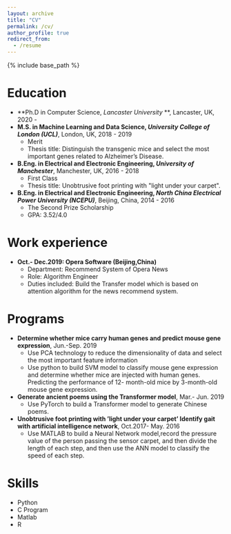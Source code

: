 ```yaml
---
layout: archive
title: "CV"
permalink: /cv/
author_profile: true
redirect_from:
  - /resume
---
```


{% include base_path %}

Education
======
* **Ph.D in Computer Science, *Lancaster University* **, Lancaster, UK, 2020 -
* **M.S. in Machine Learning and Data Science, *University College of London (UCL)***, London, UK, 2018 - 2019
  * Merit
  * Thesis title: Distinguish the transgenic mice and select the most important genes related to Alzheimer’s Disease.
* **B.Eng. in Electrical and Electronic Engineering, *University of Manchester***, Manchester, UK, 2016 - 2018
  * First Class
  * Thesis title: Unobtrusive foot printing with "light under your carpet".
* **B.Eng. in Electrical and Electronic Engineering, *North China Electrical Power University (NCEPU)***, Beijing, China, 2014 - 2016
  * The Second Prize Scholarship
  * GPA: 3.52/4.0




Work experience
======
* **Oct.- Dec.2019: Opera Software (Beijing,China)**
  * Department: Recommend System of Opera News 
  * Role: Algorithm Engineer
  * Duties included: Build the Transfer model which is based on attention algorithm for the news recommend system.
 
Programs
======
* **Determine whether mice carry human genes and predict mouse gene expression**, Jun.-Sep. 2019 
  * Use PCA technology to reduce the dimensionality of data and select the most important feature information 
  * Use python to build SVM model to classify mouse gene expression and determine whether mice are injected with human genes. Predicting the performance of 12- month-old mice by 3-month-old mouse gene expression.
* **Generate ancient poems using the Transformer model**, Mar.- Jun. 2019 
  * Use PyTorch to build a Transformer model to generate Chinese poems.
* **Unobtrusive foot printing with ’light under your carpet’ Identify gait with artificial intelligence network**, Oct.2017- May. 2016
  * Use MATLAB to build a Neural Network model,record the pressure value of the person passing the sensor carpet, and then divide the length of each step, and then use the ANN model to classify the speed of each step.

  
Skills
======
* Python
* C Program
* Matlab
* R
 


